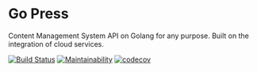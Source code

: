 # Go Press

Content Management System API on Golang for any purpose. Built on the integration of cloud services.

[![Build Status](https://travis-ci.com/emelnychenko/go-press.svg?branch=master)](https://travis-ci.com/emelnychenko/go-press)
[![Maintainability](https://api.codeclimate.com/v1/badges/7b433081bfd51d9f9bb0/maintainability)](https://codeclimate.com/github/emelnychenko/go-press/maintainability)
[![codecov](https://codecov.io/gh/emelnychenko/go-press/branch/master/graph/badge.svg)](https://codecov.io/gh/emelnychenko/go-press)